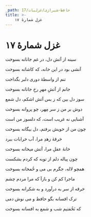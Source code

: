 ```yaml
---
_path: حافظ-شیرازی/غزلیات/17
title: >-
    غزل شمارهٔ ۱۷
---
```

# غزل شمارهٔ ۱۷

<div class="b" id="bn1"><div class="m1"><p>سینه از آتش دل، در غم جانانه بسوخت</p></div>
<div class="m2"><p>آتشی بود در این خانه، که کاشانه بسوخت</p></div></div>
<div class="b" id="bn2"><div class="m1"><p>تنم از واسطهٔ دوری دلبر بگداخت</p></div>
<div class="m2"><p>جانم از آتشِ مهرِ رخِ جانانه بسوخت</p></div></div>
<div class="b" id="bn3"><div class="m1"><p>سوز دل بین که ز بس آتش اشکم، دل شمع</p></div>
<div class="m2"><p>دوش بر من ز سر مِهر، چو پروانه بسوخت</p></div></div>
<div class="b" id="bn4"><div class="m1"><p>آشنایی نه غریب است، که دلسوز من است</p></div>
<div class="m2"><p>چون من از خویش برفتم، دل بیگانه بسوخت</p></div></div>
<div class="b" id="bn5"><div class="m1"><p>خرقهٔ زهدِ مرا، آب خرابات ببرد</p></div>
<div class="m2"><p>خانهٔ عقلِ مرا، آتش میخانه بسوخت</p></div></div>
<div class="b" id="bn6"><div class="m1"><p>چون پیاله دلم از توبه که کردم بشکست</p></div>
<div class="m2"><p>همچو لاله، جگرم بی می و خُمخانه بسوخت</p></div></div>
<div class="b" id="bn7"><div class="m1"><p>ماجرا کم کن و بازآ که مرا مردم چشم</p></div>
<div class="m2"><p>خرقه از سر به درآورد و به شکرانه بسوخت</p></div></div>
<div class="b" id="bn8"><div class="m1"><p>ترک افسانه بگو حافظ و می نوش دمی</p></div>
<div class="m2"><p>که نَخُفتیم شب و شمع به افسانه بسوخت</p></div></div>
